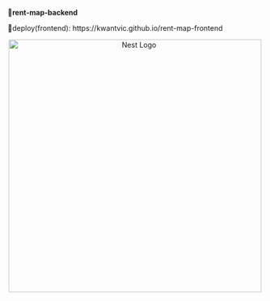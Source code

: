 <b>💎rent-map-backend</b>
<p>🧲deploy(frontend): https://kwantvic.github.io/rent-map-frontend</p>
<p align="center">
  <a href="http://nestjs.com/" target="blank"><img src="https://blog.tooljet.com/content/images/size/w2000/2021/07/nestjs-heroku-2.png" width="500" alt="Nest Logo" /></a>
</p>
